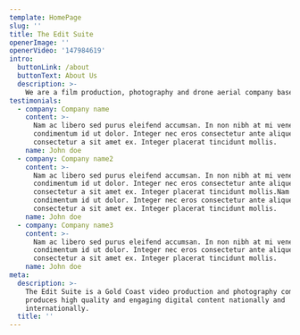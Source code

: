 ```yaml
---
template: HomePage
slug: ''
title: The Edit Suite
openerImage: ''
openerVideo: '147984619'
intro:
  buttonLink: /about
  buttonText: About Us
  description: >-
    We are a film production, photography and drone aerial company based in Mermaid Beach on the Gold Coast of Australia specialising in the creation of film, motion graphics, explainer videos, aerial photography and cinematography.
testimonials:
  - company: Company name
    content: >-
      Nam ac libero sed purus eleifend accumsan. In non nibh at mi venenatis
      condimentum id ut dolor. Integer nec eros consectetur ante aliquet
      consectetur a sit amet ex. Integer placerat tincidunt mollis.
    name: John doe
  - company: Company name2
    content: >-
      Nam ac libero sed purus eleifend accumsan. In non nibh at mi venenatis
      condimentum id ut dolor. Integer nec eros consectetur ante aliquet
      consectetur a sit amet ex. Integer placerat tincidunt mollis.Nam ac libero sed purus eleifend accumsan. In non nibh at mi venenatis
      condimentum id ut dolor. Integer nec eros consectetur ante aliquet
      consectetur a sit amet ex. Integer placerat tincidunt mollis.
    name: John doe
  - company: Company name3
    content: >-
      Nam ac libero sed purus eleifend accumsan. In non nibh at mi venenatis
      condimentum id ut dolor. Integer nec eros consectetur ante aliquet
      consectetur a sit amet ex. Integer placerat tincidunt mollis.
    name: John doe
meta:
  description: >-
    The Edit Suite is a Gold Coast video production and photography company that
    produces high quality and engaging digital content nationally and
    internationally.
  title: ''
---
```

